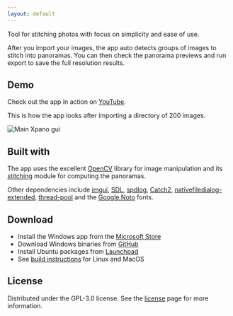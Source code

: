 ```yaml
---
layout: default
---
```


Tool for stitching photos with focus on simplicity and ease of use.

After you import your images, the app auto detects groups of images to stitch into panoramas. You can then check the panorama previews and run export to save the full resolution results.

## Demo

Check out the app in action on [YouTube](https://youtu.be/-TuKaO9gxsU).

This is how the app looks after importing a directory of 200 images.

![Main Xpano gui](https://raw.githubusercontent.com/krupkat/xpano/main/misc/screenshots/xpano.jpg)

## Built with

The app uses the excellent [OpenCV](https://opencv.org/) library for image manipulation and its [stitching](https://docs.opencv.org/4.x/d1/d46/group__stitching.html) module for computing the panoramas.

Other dependencies include [imgui](https://github.com/ocornut/imgui), [SDL](https://github.com/libsdl-org/SDL), [spdlog](https://github.com/gabime/spdlog/), [Catch2](https://github.com/catchorg/Catch2), [nativefiledialog-extended](https://github.com/btzy/nativefiledialog-extended), [thread-pool](https://github.com/bshoshany/thread-pool) and the [Google Noto](https://fonts.google.com/noto) fonts.

## Download

- Install the Windows app from the [Microsoft Store](https://www.microsoft.com/store/productId/9PGQ5X33L0SC)
- Download Windows binaries from [GitHub](https://github.com/krupkat/xpano/releases)
- Install Ubuntu packages from [Launchpad](https://launchpad.net/~krupkat/+archive/ubuntu/code)
- See [build instructions](https://github.com/krupkat/xpano#local-build) for Linux and MacOS

## License

Distributed under the GPL-3.0 license. See the [license](https://github.com/krupkat/xpano/blob/main/LICENSE) page for more information.
